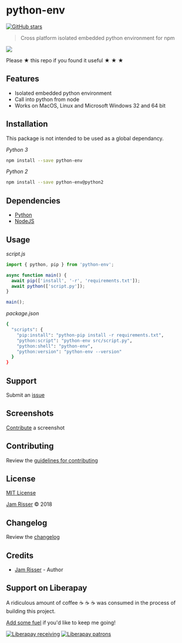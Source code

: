 # python-env

[![GitHub stars](https://img.shields.io/github/stars/codejamninja/python-env.svg?style=social&label=Stars)](https://github.com/codejamninja/python-env)

> Cross platform isolated embedded python environment for npm

![](assets/python-env.jpg)

Please ★ this repo if you found it useful ★ ★ ★


## Features

* Isolated embedded python environment
* Call into python from node
* Works on MacOS, Linux and Microsoft Windows 32 and 64 bit


## Installation

This package is not intended to be used as a global dependancy.

_Python 3_
```sh
npm install --save python-env
```

_Python 2_
```sh
npm install --save python-env@python2
```


## Dependencies

* [Python](https://python.org)
* [NodeJS](https://nodejs.org)


## Usage

_script.js_
```js
import { python, pip } from 'python-env';

async function main() {
  await pip(['install', '-r', 'requirements.txt']);
  await python(['script.py']);
}

main();
```

_package.json_
```sh
{
  "scripts": {
    "pip:install": "python-pip install -r requirements.txt",
    "python:script": "python-env src/script.py",
    "python:shell": "python-env",
    "python:version": "python-env --version"
  }
}
```


## Support

Submit an [issue](https://github.com/codejamninja/python-env/issues/new)


## Screenshots

[Contribute](https://github.com/codejamninja/python-env/blob/master/CONTRIBUTING.md) a screenshot


## Contributing

Review the [guidelines for contributing](https://github.com/codejamninja/python-env/blob/master/CONTRIBUTING.md)


## License

[MIT License](https://github.com/codejamninja/python-env/blob/master/LICENSE)

[Jam Risser](https://codejam.ninja) © 2018


## Changelog

Review the [changelog](https://github.com/codejamninja/python-env/blob/master/CHANGELOG.md)


## Credits

* [Jam Risser](https://codejam.ninja) - Author


## Support on Liberapay

A ridiculous amount of coffee ☕ ☕ ☕ was consumed in the process of building this project.

[Add some fuel](https://liberapay.com/codejamninja/donate) if you'd like to keep me going!

[![Liberapay receiving](https://img.shields.io/liberapay/receives/codejamninja.svg?style=flat-square)](https://liberapay.com/codejamninja/donate)
[![Liberapay patrons](https://img.shields.io/liberapay/patrons/codejamninja.svg?style=flat-square)](https://liberapay.com/codejamninja/donate)
